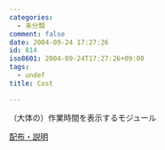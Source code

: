 ```yaml
---
categories:
  - 未分類
comment: false
date: 2004-09-24 17:27:26
id: 814
iso8601: 2004-09-24T17:27:26+09:00
tags:
  - undef
title: Cost

---
```


<div class="entry-body">
                                 <p>（大体の）作業時間を表示するモジュール</p>

<p><a href="http://www.nishimiyahara.net">配布・説明</a></p>
                              </div>    	